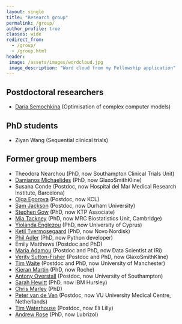 ```yaml
---
layout: single
title: "Research group"
permalink: /group/
author_profile: true
classes: wide
redirect_from: 
  - /group/
  - /group.html
header: 
 image: /assets/images/wordcloud.jpg
 image_description: "Word cloud from my Fellowship application"  
---
```


## Postdoctoral researchers

- [Daria Semochkina](https://www.southampton.ac.uk/engineering/about/staff/ds1c18.page) (Optimisation of complex computer models)

## PhD students

- Ziyan Wang (Sequential clinical trials)

## Former group members

- Theodora Nearchou (PhD, now Southampton Clinical Trials Unit)
- [Damianos Michaelides](https://www.linkedin.com/in/damianos-michaelides-384a60135/?originalSubdomain=uk) (PhD, now GlaxoSmithKline)
- Susana Conde (Postdoc, now Hospital del Mar Medical Research Institute, Barcelona)
- [Olga Egorova](https://www.linkedin.com/in/olga-egorova-1123554b/?originalSubdomain=uk) (Postdoc, now KCL)
- [Sam Jackson](https://www.southampton.ac.uk/maths/about/staff/sej1a18.page) (Postdoc, now Durham University)
- [Stephen Gow](https://www.southampton.ac.uk/chemistry/about/staff/srg1f20.page) (PhD, now KTP Associate)
- [Mia Tackney](https://www.mrc-bsu.cam.ac.uk/people/in-alphabetical-order/t-to-z/mia-tackney/) (PhD, now MRC Biostatistics Unit, Cambridge)
- [Yiolanda Englezou](http://www.kios.ucy.ac.cy/index.php/people/research-personnel.html?id=494) (PhD, now University of Cyprus)
- [Ketil Tvermosegaard](https://www.linkedin.com/in/kbtvermosegaard/) (PhD, now Novo Nordisk)
- [Phil Adler](http://dler.me.uk) (PhD, now Python developer)
- Emily Matthews (Postdoc and PhD)
- [Maria Adamou](https://www.linkedin.com/in/maria-adamou-88363982/?originalSubdomain=uk) (Postdoc and PhD, now Data Scientist at IRi)
- [Verity Sutton-Fisher](https://www.linkedin.com/in/verity-sutton-fisher-0507aa71/?originalSubdomain=uk) (Postdoc and PhD, now GlaxoSmithKline)
- [Tim Waite](https://timwaite.github.io) (Postdoc and PhD, now University of Manchester)
- [Kieran Martin](https://www.linkedin.com/in/kieran-martin-2b298742/) (PhD, now Roche)
- [Antony Overstall](http://www.personal.soton.ac.uk/amo105/) (Postdoc, now University of Southampton)
- [Sarah Hewitt](https://www.linkedin.com/in/sbchewitt/) (PhD, now IBM Hursley)
- [Chris Marley](https://www.linkedin.com/in/chris-marley-35207ba7/) (PhD)
- [Peter van de Ven](http://www.emgo.nl/team/1137/petervan%20deven/personal-information/) (Postdoc, now VU University Medical Centre, Netherlands)
- [Tim Waterhouse](https://www.linkedin.com/in/timothy-waterhouse-b3604012/) (Postdoc, now Eli Lilly)
- [Andrew Rose](https://www.linkedin.com/in/andrew-rose-93a936a8/) (PhD, now Lubrizol)
